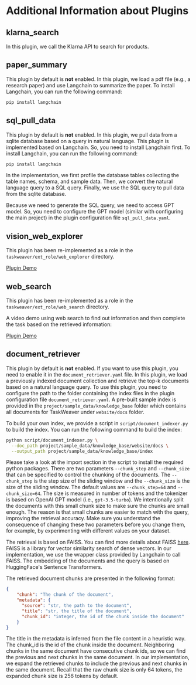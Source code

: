 # Additional Information about Plugins

## klarna_search
In this plugin, we call the Klarna API to search for products.

## paper_summary
This plugin by default is **not** enabled. In this plugin, we load a pdf file (e.g., a research paper) and use Langchain to summarize the paper.
To install Langchain, you can run the following command:
```bash
pip install langchain
```

## sql_pull_data
This plugin by default is **not** enabled. In this plugin, we pull data from a sqlite database based on a query in natural language.
This plugin is implemented based on Langchain. So, you need to install Langchain first.
To install Langchain, you can run the following command:
```bash
pip install langchain
```
In the implementation, we first profile the database tables collecting the table names, schema, and sample data.
Then, we convert the natural language query to a SQL query. 
Finally, we use the SQL query to pull data from the sqlite database.

Because we need to generate the SQL query, we need to access GPT model. 
So, you need to configure the GPT model (similar with configuring the main project) in the plugin configuration file `sql_pull_data.yaml`.


## vision_web_explorer
This plugin has been re-implemented as a role in the `taskweaver/ext_role/web_explorer` directory.

[Plugin Demo](https://github.com/microsoft/TaskWeaver/assets/7489260/7f819524-2c5b-46a8-9c0c-e001a2c7131b)

## web_search

This plugin has been re-implemented as a role in the `taskweaver/ext_role/web_search` directory.

A video demo using web search to find out information and then complete the task based on the retrieved information:

[Plugin Demo](https://github.com/microsoft/TaskWeaver/assets/7489260/d078a05b-a19b-498c-b712-6f8c4855cefa)


## document_retriever

This plugin by default is **not** enabled. If you want to use this plugin, you need to enable it in the `document_retriever.yaml` file.
In this plugin, we load a previously indexed document collection and retrieve the top-k documents based on a natural language query.
To use this plugin, you need to configure the path to the folder containing the index files in the plugin configuration file `document_retriever.yaml`.
A pre-built sample index is provided in the `project/sample_data/knowledge_base` folder which contains all documents for TaskWeaver under `website/docs` folder.

To build your own index, we provide a script in `script/document_indexer.py` to build the index.
You can run the following command to build the index:
```bash
python script/document_indexer.py \
  --doc_path project/sample_data/knowledge_base/website/docs \
  --output_path project/sample_data/knowledge_base/index
```
Please take a look at the import section in the script to install the required python packages.
There are two parameters `--chunk_step` and `--chunk_size` that can be specified to control the chunking of the documents.
The `--chunk_step` is the step size of the sliding window and the `--chunk_size` is the size of the sliding window.
The default values are `--chunk_step=64` and `--chunk_size=64`.
The size is measured in number of tokens and the tokenizer is based on OpenAI GPT model (i.e., `gpt-3.5-turbo`).
We intentionally split the documents with this small chunk size to make sure the chunks are small enough.
The reason is that small chunks are easier to match with the query, improving the retrieval accuracy.
Make sure you understand the consequence of changing these two parameters before you change them, for example, 
by experimenting with different values on your dataset.

The retrieval is based on FAISS. You can find more details about FAISS [here](https://ai.meta.com/tools/faiss/).
FAISS is a library for vector similarity search of dense vectors.
In our implementation, we use the wrapper class provided by Langchain to call FAISS.
The embedding of the documents and the query is based on HuggingFace's Sentence Transformers.

The retrieved document chunks are presented in the following format:
```json
{
    "chunk": "The chunk of the document",
    "metadata": {
      "source": "str, the path to the document", 
      "title": "str, the title of the document",
      "chunk_id": "integer, the id of the chunk inside the document"
    }
}
```
The title in the metadata is inferred from the file content in a heuristic way.
The chunk_id is the id of the chunk inside the document.
Neighboring chunks in the same document have consecutive chunk ids, so we can find the previous and next chunks in the same document.
In our implementation, we expand the retrieved chunks to include the previous and next chunks in the same document.
Recall that the raw chunk size is only 64 tokens, the expanded chunk size is 256 tokens by default.



